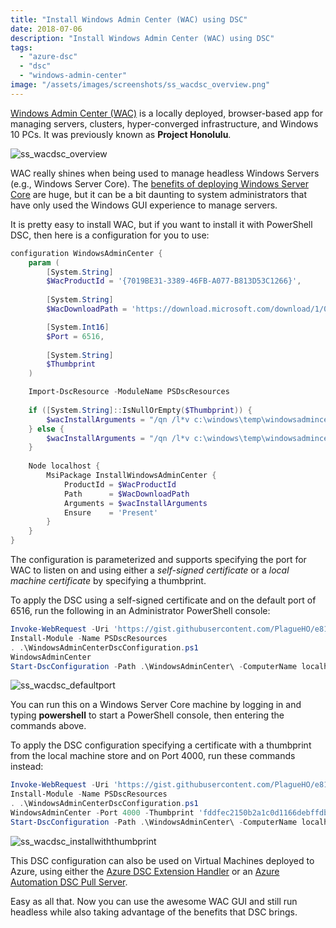 ```yaml
---
title: "Install Windows Admin Center (WAC) using DSC"
date: 2018-07-06
description: "Install Windows Admin Center (WAC) using DSC"
tags:
  - "azure-dsc"
  - "dsc"
  - "windows-admin-center"
image: "/assets/images/screenshots/ss_wacdsc_overview.png"
---
```


[Windows Admin Center (WAC)](https://docs.microsoft.com/en-us/windows-server/manage/windows-admin-center/understand/windows-admin-center) is a locally deployed, browser-based app for managing servers, clusters, hyper-converged infrastructure, and Windows 10 PCs. It was previously known as **Project Honolulu**.

![ss_wacdsc_overview](/assets/images/screenshots/ss_wacdsc_overview.png)

WAC really shines when being used to manage headless Windows Servers (e.g., Windows Server Core). The [benefits of deploying Windows Server Core](https://cloudblogs.microsoft.com/windowsserver/2018/07/05/server-core-and-server-with-desktop-which-one-is-best-for-you/) are huge, but it can be a bit daunting to system administrators that have only used the Windows GUI experience to manage servers.

It is pretty easy to install WAC, but if you want to install it with PowerShell DSC, then here is a configuration for you to use:

```powershell
configuration WindowsAdminCenter {
    param (
        [System.String]
        $WacProductId = '{7019BE31-3389-46FB-A077-B813D53C1266}',
        
        [System.String]
        $WacDownloadPath = 'https://download.microsoft.com/download/1/0/5/1059800B-F375-451C-B37E-758FFC7C8C8B/WindowsAdminCenter1809.5.msi',

        [System.Int16]
        $Port = 6516,
        
        [System.String]
        $Thumbprint
    )

    Import-DscResource -ModuleName PSDscResources
    
    if ([System.String]::IsNullOrEmpty($Thumbprint)) {
        $wacInstallArguments = "/qn /l*v c:\windows\temp\windowsadmincenter.msiinstall.log SME_PORT=$Port SSL_CERTIFICATE_OPTION=generate"
    } else {
        $wacInstallArguments = "/qn /l*v c:\windows\temp\windowsadmincenter.msiinstall.log SME_PORT=$Port SME_THUMBPRINT=$Thumbprint"
    }
    
    Node localhost {
        MsiPackage InstallWindowsAdminCenter {
            ProductId = $WacProductId
            Path      = $WacDownloadPath
            Arguments = $wacInstallArguments
            Ensure    = 'Present'
        }
    }
}
```

The configuration is parameterized and supports specifying the port for WAC to listen on and using either a _self-signed certificate_ or a _local machine certificate_ by specifying a thumbprint.

To apply the DSC using a self-signed certificate and on the default port of 6516, run the following in an Administrator PowerShell console:

```powershell
Invoke-WebRequest -Uri 'https://gist.githubusercontent.com/PlagueHO/e8120e1cc01b447d084322eb2ad14c95/raw/2aff9e1a8d94cdb6f8a7409874a3bdbfcf234f8e/WindowsAdminCenterDscConfiguration.ps1' -OutFile 'WindowsAdminCenterDscConfiguration.ps1'
Install-Module -Name PSDscResources
. .\WindowsAdminCenterDscConfiguration.ps1
WindowsAdminCenter
Start-DscConfiguration -Path .\WindowsAdminCenter\ -ComputerName localhost -Wait -Verbose
```

![ss_wacdsc_defaultport](/assets/images/screenshots/ss_wacdsc_defaultport.png)

You can run this on a Windows Server Core machine by logging in and typing **powershell** to start a PowerShell console, then entering the commands above.

To apply the DSC configuration specifying a certificate with a thumbprint from the local machine store and on Port 4000, run these commands instead:

```powershell
Invoke-WebRequest -Uri 'https://gist.githubusercontent.com/PlagueHO/e8120e1cc01b447d084322eb2ad14c95/raw/2aff9e1a8d94cdb6f8a7409874a3bdbfcf234f8e/WindowsAdminCenterDscConfiguration.ps1' -OutFile 'WindowsAdminCenterDscConfiguration.ps1'
Install-Module -Name PSDscResources
. .\WindowsAdminCenterDscConfiguration.ps1
WindowsAdminCenter -Port 4000 -Thumbprint 'fddfec2150b2a1c0d1166debffdbed1d55798485'
Start-DscConfiguration -Path .\WindowsAdminCenter\ -ComputerName localhost -Wait -Verbose
```

![ss_wacdsc_installwiththumbprint](/assets/images/screenshots/ss_wacdsc_installwiththumbprint.png)

This DSC configuration can also be used on Virtual Machines deployed to Azure, using either the [Azure DSC Extension Handler](https://docs.microsoft.com/en-us/azure/virtual-machines/extensions/dsc-overview) or an [Azure Automation DSC Pull Server](https://docs.microsoft.com/en-us/azure/automation/automation-dsc-overview).

Easy as all that. Now you can use the awesome WAC GUI and still run headless while also taking advantage of the benefits that DSC brings.
